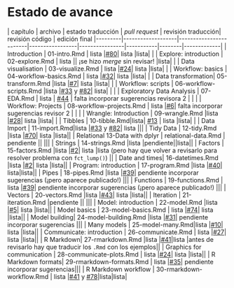 # Estado de avance

| capítulo | archivo | estado traducción | _pull request_ | revisión traducción| revisión código | edición final
|---------|-------------------|------------------------|-----------------|----------------|-----------|--------|-------------|
| Introduction | 01-intro.Rmd | lista |[#80](https://github.com/cienciadedatos/r4ds/pull/80)| lista |lista| |
| Explore: introduction | 02-explore.Rmd | lista || ¡se hizo _merge_ sin revisar! |lista| |
| Data visualisation | 03-visualize.Rmd | lista |[#24](https://github.com/cienciadedatos/r4ds/pull/24)| lista |lista| |
| Workflow: basics | 04-workflow-basics.Rmd | lista |[#32](https://github.com/cienciadedatos/r4ds/pull/32)| lista |lista| |
| Data transformation| 05-transform.Rmd |lista |[#7](https://github.com/cienciadedatos/r4ds/pull/7)| lista |lista| |
| Workflow: scripts | 06-workflow-scripts.Rmd |lista |[#33](https://github.com/cienciadedatos/r4ds/pull/33) y [#82](https://github.com/cienciadedatos/r4ds/pull/82)| lista| | |
| Exploratory Data Analysis | 07-EDA.Rmd | lista | [#44](https://github.com/cienciadedatos/r4ds/pull/44) | falta incorporar sugerencias revisora 2 | | |
| Workflow: Projects | 08-workflow-projects.Rmd | lista |[#6](https://github.com/cienciadedatos/r4ds/pull/6)| falta incorporar sugerencias revisor 2 | | |
| Wrangle: Introduction | 09-wrangle.Rmd |lista |[#28](https://github.com/cienciadedatos/r4ds/pull/28)| lista |lista| |
| Tibbles | 10-tibble.Rmd|lista| [#13](https://github.com/cienciadedatos/r4ds/pull/13) | lista |lista| |
| Data Import | 11-import.Rmd|lista |[#33](https://github.com/cienciadedatos/r4ds/pull/33) y [#82](https://github.com/cienciadedatos/r4ds/pull/82)| lista |||
| Tidy Data | 12-tidy.Rmd |lista |[#70](https://github.com/cienciadedatos/r4ds/pull/70)| lista |lista||
| Relational 13-Data with dplyr | relational-data.Rmd | pendiente || |||
| Strings | 14-strings.Rmd |lista |pendiente||lista||
| Factors | 15-factors.Rmd |lista |[#2](https://github.com/cienciadedatos/r4ds/pull/2)| lista |lista (pero hay que volver a revisarlo para resolver problema con `fct_lump()`) ||
| Date and times| 16-datetimes.Rmd |lista |[#2](https://github.com/cienciadedatos/r4ds/pull/2)| lista |lista||
| Program: introduction | 17-program.Rmd |lista |[#40](https://github.com/cienciadedatos/r4ds/pull/40)| lista|lista||
| Pipes | 18-pipes.Rmd |lista |[#39](https://github.com/cienciadedatos/r4ds/pull/39)| pendiente incorporar sugerencias (¡pero aparece publicado!) |||
| Functions | 19-functions.Rmd | lista |[#39](https://github.com/cienciadedatos/r4ds/pull/39)| pendiente incorporar sugerencias (¡pero aparece publicado!) |||
| Vectors | 20-vectors.Rmd |lista |[#43](https://github.com/cienciadedatos/r4ds/pull/43)| lista |lista||
| Iteration | 21-iteration.Rmd |pendiente || |||
| Model: introduction | 22-model.Rmd |lista |[#5](https://github.com/cienciadedatos/r4ds/pull/5)| lista |lista||
| Model basics | 23-model-basics.Rmd | lista |[#74](https://github.com/cienciadedatos/r4ds/pull/74)| lista |lista||
| Model building| 24-model-building.Rmd |lista |[#31](https://github.com/cienciadedatos/r4ds/pull/31)| pendiente incorporar sugerencias |||
| Many models | 25-model-many.Rmd|lista |[#10](https://github.com/cienciadedatos/r4ds/pull/10)| lista |lista||
| Communicate: introduction | 26-communicate.Rmd | lista |[#27](https://github.com/cienciadedatos/r4ds/pull/27)| lista |lista||
| R Markdown| 27-rmarkdown.Rmd |lista |[#41](https://github.com/cienciadedatos/r4ds/pull/41)|lista |antes de revisarlo hay que traducir los `.Rmd` con los ejemplos||
| Graphics for communication | 28-communicate-plots.Rmd | lista |[#24](https://github.com/cienciadedatos/r4ds/pull/24)| lista |lista||
| R Markdown formats| 29-rmarkdown-formats.Rmd | lista |[#35](https://github.com/cienciadedatos/r4ds/pull/35)| pendiente incorporar sugerencias|||
| R Markdown workflow | 30-rmarkdown-workflow.Rmd | lista |[#41](https://github.com/cienciadedatos/r4ds/pull/41) y [#78](https://github.com/cienciadedatos/r4ds/pull/78)|lista|lista|
